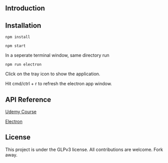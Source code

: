 ## Introduction


## Installation

`npm install`

`npm start`

In a seperate terminal window, same directory run  

`npm run electron`

Click on the tray icon to show the application. 

Hit cmd/ctrl + r to refresh the electron app window. 

## API Reference

[Udemy Course](https://www.udemy.com/electron-react-tutorial/)

[Electron](https://electron.atom.io/)

## License

This project is under the GLPv3 license. All contributions are welcome. Fork away.  

